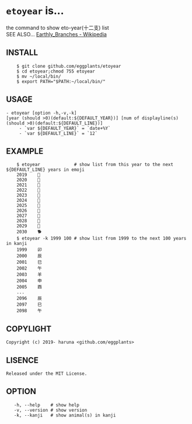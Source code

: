 # `etoyear` is...
the command to show eto-year(十二支) list  
SEE ALSO... [Earthly_Branches - Wikipedia](https://en.wikipedia.org/wiki/Earthly_Branches)
## INSTALL
```
    $ git clone github.com/eggplants/etoyear
    $ cd etoyear;chmod 755 etoyear
    $ mv ~/local/bin/
    $ export PATH="$PATH:~/local/bin/"
```
## USAGE
    - etoyear [option -h,-v,-k] 
    [year (should >0)(default:${DEFAULT_YEAR})] [num of displayline(s) (should >0)(default:${DEFAULT_LINE})]
         - `var ${DEFAULT_YEAR}` = `date+%Y`
         - `var ${DEFAULT_LINE}` = `12`
## EXAMPLE
```
    $ etoyear             # show list from this year to the next ${DEFAULT_LINE} years in emoji
    2019	🐗
    2020	🐁
    2021	🐄
    2022	🐯
    2023	🐇
    2024	🐲
    2025	🐍
    2026	🐎
    2027	🐏
    2028	🐒
    2029	🐔
    2030	🐕
    $ etoyear -k 1999 100 # show list from 1999 to the next 100 years in kanji
    1999	卯
    2000	辰
    2001	巳
    2002	午
    2003	羊
    2004	申
    2005	酉
    ...
    2096	辰
    2097	巳
    2098	午
```

## COPYLIGHT
    Copyright (c) 2019- haruna <github.com/eggplants>

## LISENCE
    Released under the MIT License.

## OPTION
```
   -h, --help    # show help
   -v, --version # show version
   -k, --kanji   # show animal(s) in kanji
```
